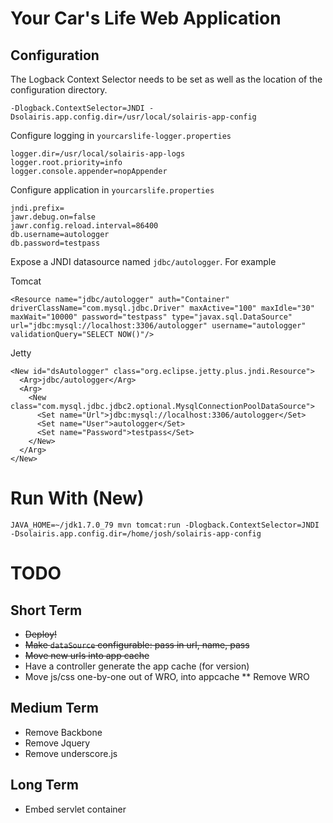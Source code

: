 Your Car's Life Web Application
===================

Configuration
-------------

The Logback Context Selector needs to be set as well as the location of the configuration directory.

    -Dlogback.ContextSelector=JNDI -Dsolairis.app.config.dir=/usr/local/solairis-app-config

Configure logging in `yourcarslife-logger.properties`

    logger.dir=/usr/local/solairis-app-logs
    logger.root.priority=info
    logger.console.appender=nopAppender

Configure application in `yourcarslife.properties`

    jndi.prefix=
    jawr.debug.on=false
    jawr.config.reload.interval=86400
    db.username=autologger
    db.password=testpass

Expose a JNDI datasource named `jdbc/autologger`. For example

Tomcat

    <Resource name="jdbc/autologger" auth="Container" driverClassName="com.mysql.jdbc.Driver" maxActive="100" maxIdle="30" maxWait="10000" password="testpass" type="javax.sql.DataSource" url="jdbc:mysql://localhost:3306/autologger" username="autologger" validationQuery="SELECT NOW()"/>

Jetty

    <New id="dsAutologger" class="org.eclipse.jetty.plus.jndi.Resource">
      <Arg>jdbc/autologger</Arg>
      <Arg>
        <New class="com.mysql.jdbc.jdbc2.optional.MysqlConnectionPoolDataSource">
          <Set name="Url">jdbc:mysql://localhost:3306/autologger</Set>
          <Set name="User">autologger</Set>
          <Set name="Password">testpass</Set>
        </New>
      </Arg>
    </New>

Run With (New)
===

	JAVA_HOME=~/jdk1.7.0_79 mvn tomcat:run -Dlogback.ContextSelector=JNDI -Dsolairis.app.config.dir=/home/josh/solairis-app-config

TODO
====

Short Term
----------

* ~~Deploy!~~
* ~~Make `dataSource` configurable: pass in url, name, pass~~
* ~~Move new urls into app cache~~
* Have a controller generate the app cache (for version)
* Move js/css one-by-one out of WRO, into appcache
** Remove WRO

Medium Term
-----------

* Remove Backbone
* Remove Jquery
* Remove underscore.js

Long Term
---------

* Embed servlet container